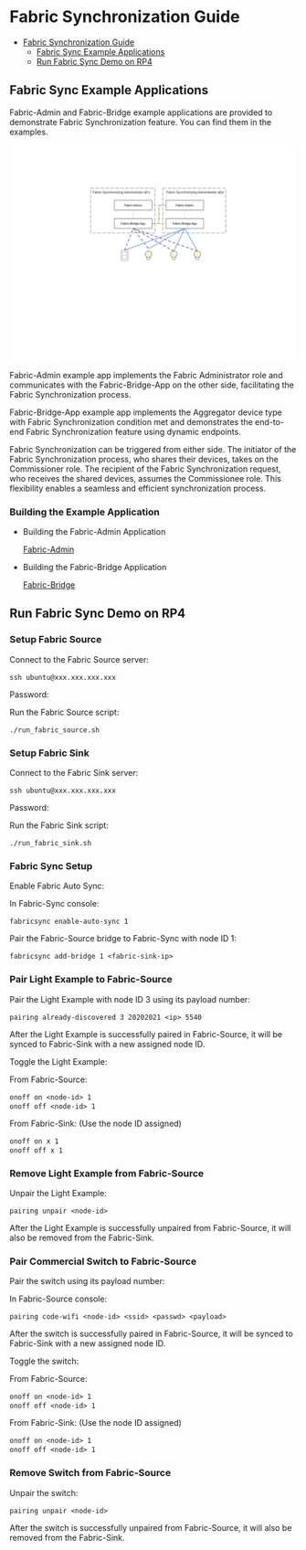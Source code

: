 # Fabric Synchronization Guide

-   [Fabric Synchronization Guide](#fabric-synchronization-guide)
    -   [Fabric Sync Example Applications](#fabric-sync-example-applications)
    -   [Run Fabric Sync Demo on RP4](#run-fabric-sync-demo-on-rp4)

## Fabric Sync Example Applications

Fabric-Admin and Fabric-Bridge example applications are provided to demonstrate
Fabric Synchronization feature. You can find them in the examples.

![matter_fabric_synchronization](images/matter_fabric_synchronization.png)

Fabric-Admin example app implements the Fabric Administrator role and
communicates with the Fabric-Bridge-App on the other side, facilitating the
Fabric Synchronization process.

Fabric-Bridge-App example app implements the Aggregator device type with Fabric
Synchronization condition met and demonstrates the end-to-end Fabric
Synchronization feature using dynamic endpoints.

Fabric Synchronization can be triggered from either side. The initiator of the
Fabric Synchronization process, who shares their devices, takes on the
Commissioner role. The recipient of the Fabric Synchronization request, who
receives the shared devices, assumes the Commissionee role. This flexibility
enables a seamless and efficient synchronization process.

### Building the Example Application

-   Building the Fabric-Admin Application

    [Fabric-Admin](https://github.com/project-chip/connectedhomeip/tree/master/examples/fabric-admin/README.md)

*   Building the Fabric-Bridge Application

    [Fabric-Bridge](https://github.com/project-chip/connectedhomeip/tree/master/examples/fabric-bridge-app/linux/README.md)

## Run Fabric Sync Demo on RP4

### Setup Fabric Source

Connect to the Fabric Source server:

```
ssh ubuntu@xxx.xxx.xxx.xxx
```

Password: <password>

Run the Fabric Source script:

```
./run_fabric_source.sh
```

### Setup Fabric Sink

Connect to the Fabric Sink server:

```
ssh ubuntu@xxx.xxx.xxx.xxx
```

Password: <password>

Run the Fabric Sink script:

```
./run_fabric_sink.sh
```

### Fabric Sync Setup

Enable Fabric Auto Sync:

In Fabric-Sync console:

```
fabricsync enable-auto-sync 1
```

Pair the Fabric-Source bridge to Fabric-Sync with node ID 1:

```
fabricsync add-bridge 1 <fabric-sink-ip>
```

### Pair Light Example to Fabric-Source

Pair the Light Example with node ID 3 using its payload number:

```
pairing already-discovered 3 20202021 <ip> 5540
```

After the Light Example is successfully paired in Fabric-Source, it will be
synced to Fabric-Sink with a new assigned node ID.

Toggle the Light Example:

From Fabric-Source:

```
onoff on <node-id> 1
onoff off <node-id> 1
```

From Fabric-Sink: (Use the node ID assigned)

```
onoff on x 1
onoff off x 1
```

### Remove Light Example from Fabric-Source

Unpair the Light Example:

```
pairing unpair <node-id>
```

After the Light Example is successfully unpaired from Fabric-Source, it will
also be removed from the Fabric-Sink.

### Pair Commercial Switch to Fabric-Source

Pair the switch using its payload number:

In Fabric-Source console:

```
pairing code-wifi <node-id> <ssid> <passwd> <payload>
```

After the switch is successfully paired in Fabric-Source, it will be synced to
Fabric-Sink with a new assigned node ID.

Toggle the switch:

From Fabric-Source:

```
onoff on <node-id> 1
onoff off <node-id> 1
```

From Fabric-Sink: (Use the node ID assigned)

```
onoff on <node-id> 1
onoff off <node-id> 1
```

### Remove Switch from Fabric-Source

Unpair the switch:

```
pairing unpair <node-id>
```

After the switch is successfully unpaired from Fabric-Source, it will also be
removed from the Fabric-Sink.
